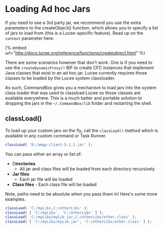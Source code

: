 # Loading Ad hoc Jars

If you need to use a 3rd party jar, we recommend you use the extra parameters to the createObject() function, which allows you to specify a list of jars to load from (this is a Lucee-specific feature). Read up on the `context` parameter here:

{% embed url="http://docs.lucee.org/reference/functions/createobject.html" %}

There are some scenarios however that don't work. One is if you need to use the `createDynamicProxy()` BIF to create CFC instances that implement Java classes that exist in an ad hoc jar. Lucee currently requires those classes to be loaded by the Lucee system classloader.

As such, CommandBox gives you a mechanism to load jars into the system class loader that was used to classload Lucee so those classes are available everywhere. This is a much better and portable solution to dropping the jars in the `~/.CommandBox/lib` folder and restarting the shell.

## classLoad()

To load up your custom jars on the fly, call the `classLoad()` method which is available in any custom command or Task Runner.

```javascript
classLoad( 'D:/amqp-client-5.1.2.jar' );
```

You can pass either an array or list of:

* D**irectories**
  * All jar and class files will be loaded from each directory recursively
* **Jar files**
  * Each jar file will be loaded
* **Class files** - Each class file will be loaded

Note, paths need to be absolute when you pass them in! Here's some more examples.

```javascript
classLoad( 'C:/myLibs,C:/otherLibs' );
classLoad( [ 'C:/myLibs', 'C:/otherLibs' ] );
classLoad( 'C:/myLibs/myLib.jar,C:/otherLibs/other.class' );
classLoad( [ 'C:/myLibs/myLib.jar', 'C:/otherLibs/other.class' ] );
```
